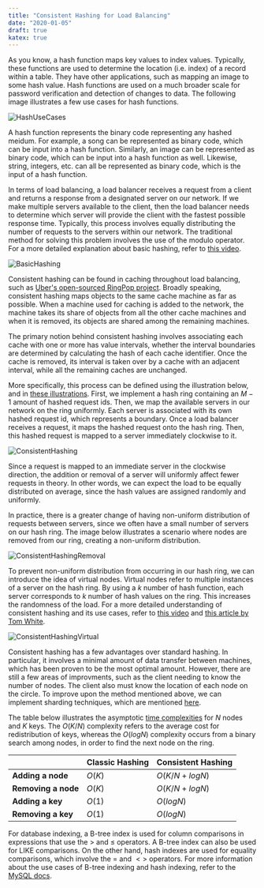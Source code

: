 ```yaml
---
title: "Consistent Hashing for Load Balancing"
date: "2020-01-05"
draft: true
katex: true
---
```


As you know, a hash function maps key values to index values. Typically, these functions are used to determine the location (i.e. index) of a record within a table. They have other applications, such as mapping an image to some hash value. Hash functions are used on a much broader scale for password verification and detection of changes to data. The following image illustrates a few use cases for hash functions.

![HashUseCases](/img/hash1.svg)

A hash function represents the binary code representing any hashed meidum. For example, a song can be represented as binary code, which can be input into a hash function. Similarly, an image can be represented as binary code, which can be input into a hash function as well. Likewise, string, integers, etc. can all be represented as binary code, which is the input of a hash function. 

In terms of load balancing, a load balancer receives a request from a client and returns a response from a designated server on our network. If we make multiple servers available to the client, then the load balancer needs to determine which server will provide the client with the fastest possible response time. Typically, this process involves equally distributing the number of requests to the servers within our network. The traditional method for solving this problem involves the use of the modulo operator. For a more detailed explanation about basic hashing, refer to [this video](https://www.youtube.com/watch?v=tHEyzVbl4bg).

![BasicHashing](/img/hash2.svg)

Consistent hashing can be found in caching throughout load balancing, such as [Uber's open-sourced RingPop project](https://eng.uber.com/ringpop-open-source-nodejs-library/). Broadly speaking, consistent hashing maps objects to the same cache machine as far as possible. When a machine used for caching is added to the network, the machine takes its share of objects from all the other cache machines and when it is removed, its objects are shared among the remaining machines.

The primary notion behind consistent hashing involves associating each cache with one or more has value intervals, whether the interval boundaries are determined by calculating the hash of each cache identifier. Once the cache is removed, its interval is taken over by a cache with an adjacent interval, while all the remaining caches are unchanged.

More specifically, this process can be defined using the illustration below, and in [these illustrations](https://blog.carlosgaldino.com/consistent-hashing.html). First, we implement a hash ring containing an $M-1$ amount of hashed request ids. Then, we map the available servers in our network on the ring uniformly. Each server is associated with its own hashed request id, which represents a boundary. Once a load balancer receives a request, it maps the hashed request onto the hash ring. Then, this hashed request is mapped to a server immediately clockwise to it.

![ConsistentHashing](/img/hash3.svg)

Since a request is mapped to an immediate server in the clockwise direction, the addition or removal of a server will uniformly affect fewer requests in theory. In other words, we can expect the load to be equally distributed on average, since the hash values are assigned randomly and uniformly.

In practice, there is a greater change of having non-uniform distribution of requests between servers, since we often have a small number of servers on our hash ring. The image below illustrates a scenario where nodes are removed from our ring, creating a non-uniform distribution.

![ConsistentHashingRemoval](/img/hash4.svg)

To prevent non-uniform distribution from occurring in our hash ring, we can introduce the idea of virtual nodes. Virtual nodes refer to multiple instances of a server on the hash ring. By using a $k$ number of hash function, each server corresponds to $k$ number of hash values on the ring. This increases the randomness of the load. For a more detailed understanding of consistent hashing and its use cases, refer to [this video](https://www.youtube.com/watch?v=zaRkONvyGr8) and [this article by Tom White](https://tom-e-white.com/2007/11/consistent-hashing.html).

![ConsistentHashingVirtual](/img/hash5.svg)

Consistent hashing has a few advantages over standard hashing. In particular, it involves a minimal amount of data transfer between machines, which has been proven to be the most optimal amount. However, there are still a few areas of improvments, such as the client needing to know the number of nodes. The client also must know the location of each node on the circle. To improve upon the method mentioned above, we can implement sharding techniques, which are mentioned [here](http://blog.gaurav.im/2016/11/17/sharding-databases-a-quick-trick/).

The table below illustrates the asymptotic [time complexities](https://en.wikipedia.org/wiki/Consistent_hashing) for $N$ nodes and $K$ keys. The $O(K/N)$ complexity refers to the average cost for redistribution of keys, whereas the $O(logN)$ complexity occurs from a binary search among nodes, in order to find the next node on the ring.

|                     | Classic Hashing | Consistent Hashing |
| ------------------- | --------------- | ------------------ |
| **Adding a node**   | $O(K)$          | $O(K/N + logN)$    |
| **Removing a node** | $O(K)$          | $O(K/N + logN)$    |
| **Adding a key**    | $O(1)$          | $O(logN)$          |
| **Removing a key**  | $O(1)$          | $O(logN)$          |

For database indexing, a B-tree index is used for column comparisons in expressions that use the $>$ and $\le$ operators. A B-tree index can also be used for LIKE comparisons. On the other hand, hash indexes are used for equality comparisons, which involve the $=$ and $<>$ operators. For more information about the use cases of B-tree indexing and hash indexing, refer to the [MySQL docs](https://dev.mysql.com/doc/refman/8.0/en/index-btree-hash.html).

